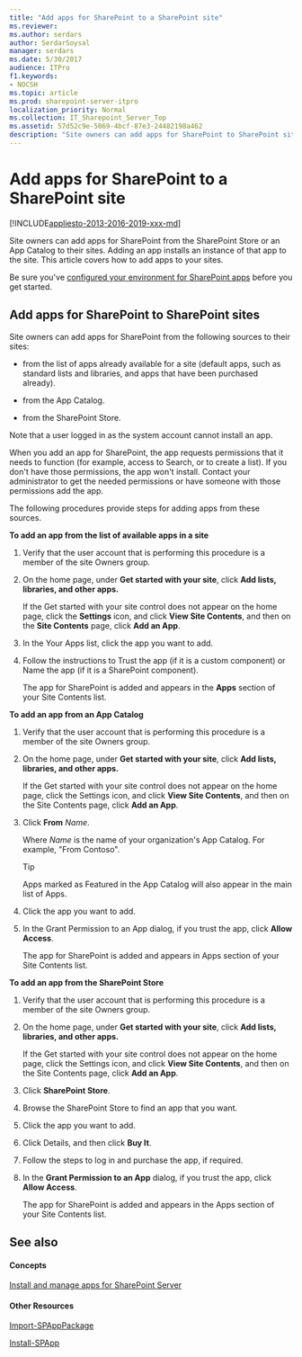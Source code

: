 ```yaml
---
title: "Add apps for SharePoint to a SharePoint site"
ms.reviewer: 
ms.author: serdars
author: SerdarSoysal
manager: serdars
ms.date: 5/30/2017
audience: ITPro
f1.keywords:
- NOCSH
ms.topic: article
ms.prod: sharepoint-server-itpro
localization_priority: Normal
ms.collection: IT_Sharepoint_Server_Top
ms.assetid: 57d52c9e-5069-4bcf-87e3-24482198a462
description: "Site owners can add apps for SharePoint to SharePoint sites so that they and other users of the site can use the app."
---
```


# Add apps for SharePoint to a SharePoint site

[!INCLUDE[appliesto-2013-2016-2019-xxx-md](../includes/appliesto-2013-2016-2019-xxx-md.md)] 
  
Site owners can add apps for SharePoint from the SharePoint Store or an App Catalog to their sites. Adding an app installs an instance of that app to the site. This article covers how to add apps to your sites.
  
Be sure you've [configured your environment for SharePoint apps](configure-an-environment-for-apps-for-sharepoint.md) before you get started. 
  
## Add apps for SharePoint to SharePoint sites

Site owners can add apps for SharePoint from the following sources to their sites:
  
- from the list of apps already available for a site (default apps, such as standard lists and libraries, and apps that have been purchased already).
    
- from the App Catalog.
    
- from the SharePoint Store.
    
Note that a user logged in as the system account cannot install an app.
  
When you add an app for SharePoint, the app requests permissions that it needs to function (for example, access to Search, or to create a list). If you don't have those permissions, the app won't install. Contact your administrator to get the needed permissions or have someone with those permissions add the app.
  
The following procedures provide steps for adding apps from these sources.
  
 **To add an app from the list of available apps in a site**
  
1. Verify that the user account that is performing this procedure is a member of the site Owners group.
    
2. On the home page, under **Get started with your site**, click **Add lists, libraries, and other apps.**
    
    If the Get started with your site control does not appear on the home page, click the **Settings** icon, and click **View Site Contents**, and then on the **Site Contents** page, click **Add an App**.
    
3. In the Your Apps list, click the app you want to add.
    
4. Follow the instructions to Trust the app (if it is a custom component) or Name the app (if it is a SharePoint component).
    
    The app for SharePoint is added and appears in the **Apps** section of your Site Contents list. 
    
 **To add an app from an App Catalog**
  
1. Verify that the user account that is performing this procedure is a member of the site Owners group.
    
2. On the home page, under **Get started with your site**, click **Add lists, libraries, and other apps.**
    
    If the Get started with your site control does not appear on the home page, click the Settings icon, and click **View Site Contents**, and then on the Site Contents page, click **Add an App**.
    
3. Click **From** _Name_.
    
    Where _Name_ is the name of your organization's App Catalog. For example, "From Contoso". 
    
    > [!TIP]
    > Apps marked as Featured in the App Catalog will also appear in the main list of Apps. 
  
4. Click the app you want to add.
    
5. In the Grant Permission to an App dialog, if you trust the app, click **Allow Access**.
    
    The app for SharePoint is added and appears in Apps section of your Site Contents list.
    
 **To add an app from the SharePoint Store**
  
1. Verify that the user account that is performing this procedure is a member of the site Owners group.
    
2. On the home page, under **Get started with your site**, click **Add lists, libraries, and other apps.**
    
    If the Get started with your site control does not appear on the home page, click the Settings icon, and click **View Site Contents**, and then on the Site Contents page, click **Add an App**.
    
3. Click **SharePoint Store**.
    
4. Browse the SharePoint Store to find an app that you want.
    
5. Click the app you want to add.
    
6. Click Details, and then click **Buy It**.
    
7. Follow the steps to log in and purchase the app, if required.
    
8. In the **Grant Permission to an App** dialog, if you trust the app, click **Allow Access**.
    
    The app for SharePoint is added and appears in the Apps section of your Site Contents list.
    
## See also

#### Concepts

[Install and manage apps for SharePoint Server](install-and-manage-apps-for-sharepoint-server.md)
#### Other Resources

[Import-SPAppPackage](/powershell/module/sharepoint-server/Import-SPAppPackage?view=sharepoint-ps)
  
[Install-SPApp](/powershell/module/sharepoint-server/Install-SPApp?view=sharepoint-ps)

